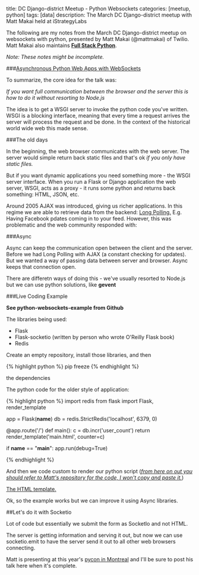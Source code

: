 title: DC Django-district Meetup - Python Websockets
categories: [meetup, python]
tags: [data]
description: The March DC Django-district meetup with Matt Makai held at iStrategyLabs


The following are my notes from the March DC Django-district meetup on websockets with python, presented by Matt Makai (@mattmakai) of Twilio. Matt Makai also maintains [**Full Stack Python**][1].

*Note: These notes might be incomplete.*

###[Asynchronous Python Web Apps with WebSockets][3]

To summarize, the core idea for the talk was:

*If you want full communication between the browser and the server this
is how to do it without resorting to Node.js*

The idea is to get a WSGI server to invoke the python code you've
written. WSGI is a blocking interface, meaning that every time a request
arrives the server will process the request and be done. In the context
of the historical world wide web this made sense.

###The old days

In the beginning, the web browser communicates with the web server. The server would
simple return back static files and that's ok *if you only have static
files.*

But if you want dynamic applications you need something more - the WSGI
server interface. When you run a Flask or Django application the web
server, WSGI, acts as a proxy - it runs some python and returns back
something: HTML, JSON, etc. 

Around 2005 AJAX was introduced, giving us richer applications. In this
regime we are able to retrieve data from the backend: [Long Polling.][2] E.g. Having Facebook pdates coming in to your feed. However, this was problematic and the web community responded with:

###Async

Async can keep the communication open between the client and the server.
Before we had Long Polling with AJAX (a constant checking for updates).
But we wanted a way of passing data between server and browser. Async
keeps that connection open.

There are differetn ways of doing this - we've usually resorted to
Node.js but we can use python solutions, like **gevent**

###Live Coding Example

**See python-websockets-example from Github**

The libraries being used:

* Flask
* Flask-socketio (written by person who wrote O'Reilly Flask book)
* Redis

Create an empty repository, install those libraries, and then

{% highlight python %} 
pip freeze 
{% endhighlight %}

the dependencies 

The python code for the older style of application:


{% highlight python %} 
import redis
from flask import Flask, render_template

app = Flask(__name__)
db = redis.StrictRedis('localhost', 6379, 0)

@app.route('/')
def main():
  c = db.incr('user_count')
  return render_template('main.html', counter=c)

if __name__ == "__main__":
  app.run(debug=True)

{% endhighlight %}


And then we code custom to render our python script (*[from here on out
you should refer to Matt's repository for the code, I won't copy and
paste it.][4]*)

[The HTML template.][5]

Ok, so the example works but we can improve it using Async libraries.

##Let's do it with Socketio

Lot of code but essentially we submit the form as SocketIo and not HTML.

The server is getting information and serving it out, but now we can use
socketio.emit to have the server send it out to all other web browsers
connecting.

Matt is presenting at this year's [pycon in Montreal][6] and I'll be
sure to post his talk here when it's complete.

[1]: http://www.fullstackpython.com/
[2]: http://en.wikipedia.org/wiki/Push_technology
[3]: http://www.mattmakai.com/presentations/2015-async-web-apps-django-district.html#/
[4]: https://github.com/makaimc/python-websockets-example
[5]: https://github.com/makaimc/python-websockets-example/blob/master/templates/main.html
[6]: https://us.pycon.org/2015/schedule/
